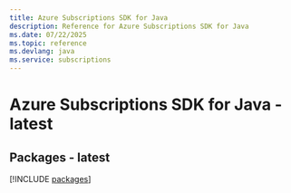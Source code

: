 ```yaml
---
title: Azure Subscriptions SDK for Java
description: Reference for Azure Subscriptions SDK for Java
ms.date: 07/22/2025
ms.topic: reference
ms.devlang: java
ms.service: subscriptions
---
```

# Azure Subscriptions SDK for Java - latest
## Packages - latest
[!INCLUDE [packages](subscriptions-index.md)]